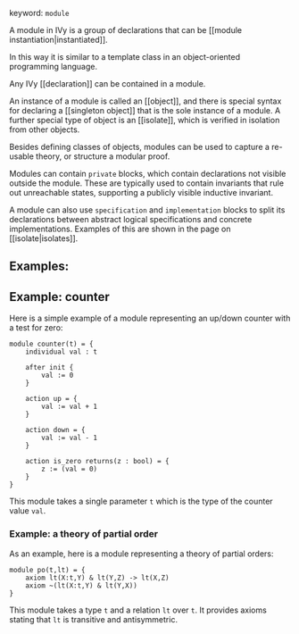 keyword: `module`

A module in IVy is a group of declarations that can be [[module instantiation|instantiated]].

In this way it is similar to a template class in an object-oriented programming language.

Any IVy [[declaration]] can be contained in a module.

An instance of a module is called an [[object]], and there is special syntax for declaring a [[singleton object]] that is the sole instance of a module. A further special type of object is an [[isolate]], which is verified in isolation from other objects.

Besides defining classes of objects, modules can be used to capture a re-usable theory, or structure a modular proof.

Modules can contain `private` blocks, which contain declarations not visible outside the module. These are typically used to contain invariants that rule out unreachable states, supporting a publicly visible inductive invariant.

A module can also use `specification` and `implementation` blocks to split its declarations between abstract logical specifications and concrete implementations. Examples of this are shown in the page on [[isolate|isolates]].

## Examples:

## Example: counter
Here is a simple example of a module representing an up/down counter
with a test for zero:

```
module counter(t) = {
    individual val : t

    after init {
        val := 0
    }

    action up = {
        val := val + 1
    }

    action down = {
        val := val - 1
    }

    action is_zero returns(z : bool) = {
        z := (val = 0)
    }
}
```

This module takes a single parameter `t` which is the type of the counter value `val`.

### Example: a theory of partial order

 As an example, here is a module representing a theory of partial orders:

```
module po(t,lt) = {
    axiom lt(X:t,Y) & lt(Y,Z) -> lt(X,Z)
    axiom ~(lt(X:t,Y) & lt(Y,X))
}
```

This module takes a type `t` and a relation `lt` over `t`. It provides axioms stating that `lt` is transitive and antisymmetric.
